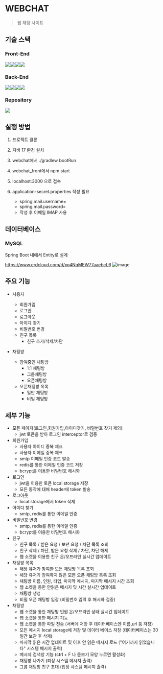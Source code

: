 # WEBCHAT
> 웹 채팅 사이트

## 기술 스택 
### Front-End
<img src="https://img.shields.io/badge/react-61DAFB?style=for-the-badge&logo=react&logoColor=black"><img src="https://img.shields.io/badge/html5-E34F26?style=for-the-badge&logo=html5&logoColor=white"><img src="https://img.shields.io/badge/css-1572B6?style=for-the-badge&logo=css3&logoColor=white"><img src="https://img.shields.io/badge/javascript-F7DF1E?style=for-the-badge&logo=javascript&logoColor=black">

### Back-End
<img src="https://img.shields.io/badge/java-007396?style=for-the-badge&logo=java&logoColor=white"><img src="https://img.shields.io/badge/springboot-6DB33F?style=for-the-badge&logo=springboot&logoColor=white"><img src="https://img.shields.io/badge/mysql-4479A1?style=for-the-badge&logo=mysql&logoColor=white"><img src="https://img.shields.io/badge/Redis-DC382D?style=for-the-badge&logo=Redis&logoColor=white"> 

### Repository
<img src="https://img.shields.io/badge/github-181717?style=for-the-badge&logo=github&logoColor=white">


## 실행 방법
1. 프로젝트 클론

2. 자바 17 환경 설치

3. webchat에서 ./gradlew bootRun

4. webchat_front에서 npm start

5. localhost:3000 으로 접속

6. application-secret.properties 작성 필요
    + spring.mail.username=
    + spring.mail.password=
    + 작성 후 이메일 IMAP 사용 

## 데이터베이스
###  MySQL
Spring Boot 내에서 Entity로 설계

https://www.erdcloud.com/d/xq4NqMEW77aaebcL6
![image](https://github.com/user-attachments/assets/a01027ff-8230-4aa1-bc44-12d340410173)


## 주요 기능
+ 사용자
  + 회원가입 
  + 로그인
  + 로그아웃
  + 아이디 찾기
  + 비밀번호 변경
  + 친구 목록
    + 친구 추가/삭제/차단

+ 채팅방
  + 참여중인 채팅방
    + 1:1 채팅방
    + 그룹채팅방
    + 오픈채팅방
  + 오픈채팅방 목록
    + 일반 채팅방
    + 비밀 채팅방
   
## 세부 기능
+ 모든 페이지(로그인,회원가입,아이디찾기, 비밀번호 찾기 제외)
  + jwt 토큰을 받아 로그인 interceptor로 검증
+ 회원가입
  + 사용자 아이디 중복 체크
  + 사용자 이메일 중복 체크
  + smtp 이메일 인증 코드 발송
  + redis를 통한 이메일 인증 코드 저장
  + bcrypt를 이용한 비밀번호 해시화
+ 로그인
  + jwt을 이용한 토큰 local storage 저장
  + 모든 동작에 대해 header에 token 발송
+ 로그아웃
  + local storage에서 token 삭제
+ 아이디 찾기
  + smtp, redis를 통한 이메일 인증
+ 비밀번호 변경
  + smtp, redis를 통한 이메일 인증
  + bcrypt를 이용한 비밀번호 해시화
+ 친구
  + 친구 목록 / 받은 요청 / 보낸 요청 / 차단 목록 조회
  + 친구 삭제 / 차단, 받은 요청 삭제 / 차단, 차단 해제
  + 웹 소켓을 이용한 친구 온/오프라인 실시간 업데이트
+ 채팅방 목록
  + 해당 유저가 참여한 모든 채팅방 목록 조회
  + 해당 유저가 참여하지 않은 모든 오픈 채팅방 목록 조회
  + 채팅방 이름, 인원, 타입, 마지막 메시지, 마지막 메시지 시간 조회
  + 웹 소켓을 통한 안읽은 메시지 및 시간 실시간 업데이트
  + 채팅방 생성
  + 비밀 오픈 채팅방 입장 (비밀번호 입력 후 해시화 검증)
+ 채팅방
  + 웹 소켓을 통한 채팅방 인원 온/오프라인 상태 실시간 업데이트
  + 웹 소켓을 통한 메시지 기능
  + 웹 소켓을 통한 파일 전송 (서버에 저장 후 데이터베이스엔 이름,url 등 저장)
  + 모든 메시지 local storage에 저장 및 데이터 베이스 저장 (데이터베이스는 30일간 보관 후 삭제)
  + 마지막 읽은 시간 업데이트 및 이후 안 읽은 메시지 로드 ("여기까지 읽었습니다" 시스템 메시지 출력)
  + 메시지 검색창 기능 (ctrl + F 나 돋보기 모양 누르면 활성화)
  + 채팅방 나가기 (퇴장 시스템 메시지 출력)
  + 그룹 채팅방 친구 초대 (입장 시스템 메시지 출력)
